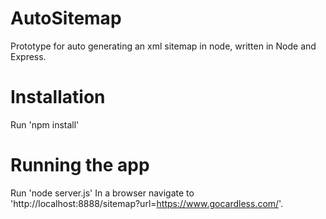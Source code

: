 # AutoSitemap
Prototype for auto generating an xml sitemap in node, written in Node and Express.

# Installation
Run 'npm install'

# Running the app
Run 'node server.js'
In a browser navigate to 'http://localhost:8888/sitemap?url=https://www.gocardless.com/'.


